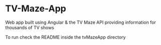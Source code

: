 # TV-Maze-App
Web app built using Angular & the TV Maze API providing information for thousands of TV shows

To run check the README inside the tvMazeApp directory 
